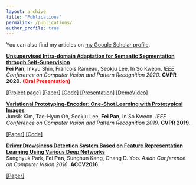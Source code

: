 ```yaml
---
layout: archive
title: "Publications"
permalink: /publications/
author_profile: true
---
```


You can also find my articles on <u><a href="{{ site.author.googlescholar }}">my Google Scholar profile</a></u>.

<b>[Unsupervised Intra-domain Adaptation for Semantic Segmentation through Self-Supervision](http://feipan664.github.io/publications/2020-intrada)</b>  <br> <b>Fei Pan</b>, Inkyu Shin, Francois Rameau, Seokju Lee, In So Kweon.
<i>IEEE Conference on Computer Vision and Pattern Recognition 2020</i>. <b>CVPR 2020</b>. <b><span style="color:red">(Oral Presentation)</span></b>
 
 [[Project page]](https://feipan664.github.io/IntraDA/) [[Paper]](https://arxiv.org/pdf/2004.07703.pdf)  [[Code]](https://github.com/feipan664/IntraDA.git) [[Presentation]](https://youtu.be/x1KLka4iQlo) [[DemoVideo]](https://youtu.be/Cy71aWeHQe4)


<b>[Variational Prototyping-Encoder: One-Shot Learning with Prototypical Images](http://feipan664.github.io/publications/2019-vpe)</b>  <br> Junsik Kim, Tae-Hyun Oh, Seokju Lee, <b>Fei Pan</b>, In So Kweon.
<i>IEEE Conference on Computer Vision and Pattern Recognition 2019</i>. <b>CVPR 2019</b>.
  
[[Paper]](https://arxiv.org/pdf/1904.08482.pdf) [[Code]](https://github.com/mibastro/VPE)


<b>[Driver Drowsiness Detection System Based on Feature Representation Learning Using Various Deep Networks](http://feipan664.github.io/publications/2016-drowsiness)</b>  <br> Sanghyuk Park, <b>Fei Pan</b>, Sunghun Kang, Chang D. Yoo.
<i>Asian Conference on Computer Vision 2016</i>. <b>ACCV2016</b>.
 
[[Paper]](https://link.springer.com/chapter/10.1007/978-3-319-54526-4_12)

